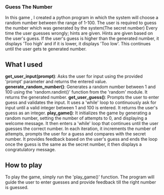 ### Guess The Number
In this game , I created a python program in which the system will choose a random number between the range of 1-100. 
The user is required to guess the number which was generated by the system(The secret number)
Every time the user guesses wrongly; hints are given. Hints are given based on the user's guess. If the user's guess is higher than the generated number, it displays 'Too high' and if it is lower, it displays 'Too low'. This continues until the user gets te generated number.


## What I used
<b>get_user_input(prompt)</b>: Asks the user for input using the provided 'prompt' parameter and returns the entered value.
<b>generate_random_number()</b>: Generates a random number between 1 and 100 using the 'random.randint()' function from the 'random' module. It returns the generated number.
<b>get_user_guess()</b>: Prompts the user to enter  guess and validates the input. It uses a 'while' loop to continuously ask for input until a valid integer between 1 and 100 is entered. It returns the user's guess as an integer.
<b>play_game()</b>: It initializes the game by generating a random number, setting the number of attempts to 0, and displaying a welcome message. It then enters a 'while' loop that continues until the user guesses the correct number. In each iteration, it increments the number of attempts, prompts the user for a guess and compares with the secret number. It provides feedback based on the user's guess and ends the loop once the guess is the same as the secret number, it then displays a congratulatory message.


## How to play
To play the game, simply run the 'play_game()' function. The program will guide the user to enter guesses and provide feedback till the right number is guessed.